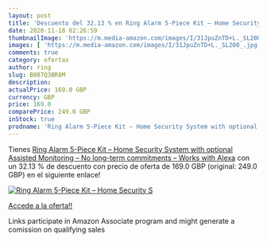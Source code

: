 ```yaml
---
layout: post
title: 'Descuento del 32.13 % en Ring Alarm 5-Piece Kit – Home Security S'
date: 2020-11-18 02:26:59
thumbnailImage: 'https://m.media-amazon.com/images/I/31JpuZnTD+L._SL200_.jpg'
images: [ 'https://m.media-amazon.com/images/I/31JpuZnTD+L._SL200_.jpg' ]
comments: true
category: ofertas
author: ring
slug: B087Q3BR8M
description:
actualPrice: 169.0 GBP
currency: GBP
price: 169.0
comparePrice: 249.0 GBP
inStock: true
prodname: 'Ring Alarm 5-Piece Kit – Home Security System with optional Assisted Monitoring – No long-term commitments – Works with Alexa'
---
```


Tienes [Ring Alarm 5-Piece Kit – Home Security System with optional Assisted Monitoring – No long-term commitments – Works with Alexa](https://www.amazon.co.uk/dp/B087Q3BR8M/?tag=tolees0a-21) con un 32.13 % de descuento con precio de oferta de 169.0 GBP (original: 249.0 GBP) en el siguiente enlace!

[![Ring Alarm 5-Piece Kit – Home Security S](https://m.media-amazon.com/images/I/31JpuZnTD+L._SL200_.jpg)](https://www.amazon.co.uk/dp/B087Q3BR8M/?tag=tolees0a-21)

[Accede a la oferta!!](https://www.amazon.co.uk/dp/B087Q3BR8M/?tag=tolees0a-21)

Links participate in Amazon Associate program and might generate a comission on qualifying sales


